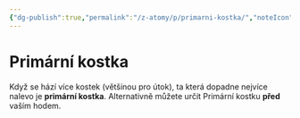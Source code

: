 ```yaml
---
{"dg-publish":true,"permalink":"/z-atomy/p/primarni-kostka/","noteIcon":""}
---
```


# Primární kostka
Když se hází více kostek (většinou pro útok), ta která dopadne nejvíce nalevo je **primární kostka**. 
Alternativně můžete určit Primární kostku **před** vaším hodem.